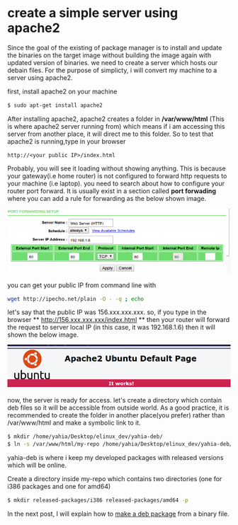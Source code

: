# create a simple server using apache2

Since the goal of the existing of package manager is to install and update the binaries on the target image without building the image again with updated version of binaries. we need to create a server which hosts our debain files.
For the purpose of simplicty, i will convert my machine to a server using apache2.

first, install apache2 on your machine
```sh
$ sudo apt-get install apache2 
```

After installing apache2, apache2 creates a folder in **/var/www/html** (This is where apache2 server running from) which means if i am accessing this server from another place, it will direct me to this folder. So to test that apache2 is running,type in your browser 
```
http://<your public IP>/index.html 
```
Probably, you will see it loading without showing anything. This is because your gateway(i.e home router) is not configured to forward http requests to your machine (i.e laptop). you need to search about how to configure your router port forward. It is usually exist in a section called **port forwading** where you can add a rule for forwarding as the below shown image.

<p align="center">
  <img src="figs/portforwarding.png">
</p>
you can get your public IP from command line with 

```sh
wget http://ipecho.net/plain -O - -q ; echo
```
let's say that the public IP was 156.xxx.xxx.xxx. so, if you type in the browser ** http://156.xxx.xxx.xxx/index.html ** then your router will forward the request to server local IP (in this case, it was 192.168.1.6) then it will shown the below image. 

<p align="center">
  <img src="figs/apache2work.png">
</p>

now, the server is ready for access. let's create a directory which contain deb files so it will be accessible from outside world.
As a good practice, it is recommended to create the folder in another place(you prefer) rather than /var/www/html and make a symbolic link to it.

```sh
$ mkdir /home/yahia/Desktop/elinux_dev/yahia-deb/
$ ln -s /var/www/html/my-repo /home/yahia/Desktop/elinux_dev/yahia-deb/
```
yahia-deb is where i keep my developed packages with released versions which will be online.

Create a directory inside my-repo which contains two directories (one for i386 packages and one for amd64)
```sh
$ mkdir released-packages/i386 released-packages/amd64 -p
```

In the next post, I will explain how to [make a deb package](create-a-deb-package-file.md) from a binary file. 
